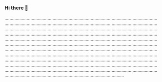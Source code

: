 ### Hi there 👋

.....................................................................................................................................................................................................................................................................................................................................................................................................................................................................................................................................................................................................................................................................................................................................................................................................................................................................................................................................................................................................................................................................................................................................................................................................................................................................................................................................................................................................................................................................................................................